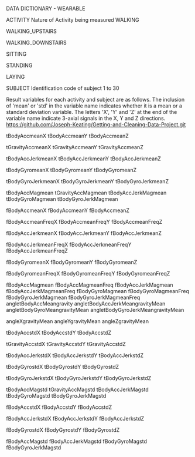 DATA DICTIONARY - WEARABLE

ACTIVITY
Nature of Activity being measured
 WALKING

 WALKING_UPSTAIRS

 WALKING_DOWNSTAIRS

 SITTING

 STANDING

 LAYING

SUBJECT
 Identification code of subject
 1 to 30

Result variables for each activity and subject are as follows. The inclusion of 'mean' or 'std' in the variable name indicates whether
it is a mean or a standard deviation variable. The letters 'X', 'Y' and 'Z' at the end of the variable name indicate 3-axial signals in the X, Y and Z directions.
https://github.com/Joseph-Keating/Getting-and-Cleaning-Data-Project.git
 
tBodyAccmeanX
tBodyAccmeanY
tBodyAccmeanZ

tGravityAccmeanX
tGravityAccmeanY
tGravityAccmeanZ

tBodyAccJerkmeanX
tBodyAccJerkmeanY
tBodyAccJerkmeanZ

tBodyGyromeanX
tBodyGyromeanY
tBodyGyromeanZ

tBodyGyroJerkmeanX
tBodyGyroJerkmeanY
tBodyGyroJerkmeanZ

tBodyAccMagmean
tGravityAccMagmean
tBodyAccJerkMagmean
tBodyGyroMagmean
tBodyGyroJerkMagmean

fBodyAccmeanX
fBodyAccmeanY
fBodyAccmeanZ

fBodyAccmeanFreqX
fBodyAccmeanFreqY
fBodyAccmeanFreqZ

fBodyAccJerkmeanX
fBodyAccJerkmeanY
fBodyAccJerkmeanZ

fBodyAccJerkmeanFreqX
fBodyAccJerkmeanFreqY
fBodyAccJerkmeanFreqZ

fBodyGyromeanX
fBodyGyromeanY
fBodyGyromeanZ

fBodyGyromeanFreqX
fBodyGyromeanFreqY
fBodyGyromeanFreqZ

fBodyAccMagmean
fBodyAccMagmeanFreq
fBodyAccJerkMagmean
fBodyAccJerkMagmeanFreq
fBodyGyroMagmean
fBodyGyroMagmeanFreq
fBodyGyroJerkMagmean
fBodyGyroJerkMagmeanFreq
angletBodyAccMeangravity
angletBodyAccJerkMeangravityMean
angletBodyGyroMeangravityMean
angletBodyGyroJerkMeangravityMean

angleXgravityMean
angleYgravityMean
angleZgravityMean

tBodyAccstdX
tBodyAccstdY
tBodyAccstdZ

tGravityAccstdX
tGravityAccstdY
tGravityAccstdZ

tBodyAccJerkstdX
tBodyAccJerkstdY
tBodyAccJerkstdZ

tBodyGyrostdX
tBodyGyrostdY
tBodyGyrostdZ

tBodyGyroJerkstdX
tBodyGyroJerkstdY
tBodyGyroJerkstdZ




tBodyAccMagstd
tGravityAccMagstd
tBodyAccJerkMagstd
tBodyGyroMagstd
tBodyGyroJerkMagstd

fBodyAccstdX
fBodyAccstdY
fBodyAccstdZ

fBodyAccJerkstdX
fBodyAccJerkstdY
fBodyAccJerkstdZ

fBodyGyrostdX
fBodyGyrostdY
fBodyGyrostdZ

fBodyAccMagstd
fBodyAccJerkMagstd
fBodyGyroMagstd
fBodyGyroJerkMagstd

 